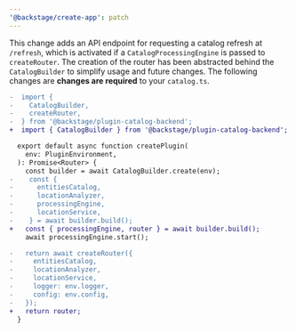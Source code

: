 ```yaml
---
'@backstage/create-app': patch
---
```


This change adds an API endpoint for requesting a catalog refresh at `/refresh`, which is activated if a `CatalogProcessingEngine` is passed to `createRouter`.
The creation of the router has been abstracted behind the `CatalogBuilder` to simplify usage and future changes. The following changes are **changes are required** to your `catalog.ts`.

```diff
-  import {
-    CatalogBuilder,
-    createRouter,
-  } from '@backstage/plugin-catalog-backend';
+  import { CatalogBuilder } from '@backstage/plugin-catalog-backend';

  export default async function createPlugin(
    env: PluginEnvironment,
  ): Promise<Router> {
    const builder = await CatalogBuilder.create(env);
-    const {
-      entitiesCatalog,
-      locationAnalyzer,
-      processingEngine,
-      locationService,
-    } = await builder.build();
+   const { processingEngine, router } = await builder.build();
    await processingEngine.start();

-   return await createRouter({
-     entitiesCatalog,
-     locationAnalyzer,
-     locationService,
-     logger: env.logger,
-     config: env.config,
-   });
+   return router;
  }
```
